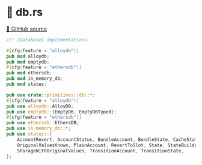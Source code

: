 # 🦀 db.rs

[🐙 GitHub source](https://github.com/bluealloy/revm/tree/99e177d6bedf3823a717d3017b3cfeb98ed2aeac/crates/revm/src/db.rs)

```rust
//! [Database] implementations.

#[cfg(feature = "alloydb")]
pub mod alloydb;
pub mod emptydb;
#[cfg(feature = "ethersdb")]
pub mod ethersdb;
pub mod in_memory_db;
pub mod states;

pub use crate::primitives::db::*;
#[cfg(feature = "alloydb")]
pub use alloydb::AlloyDB;
pub use emptydb::{EmptyDB, EmptyDBTyped};
#[cfg(feature = "ethersdb")]
pub use ethersdb::EthersDB;
pub use in_memory_db::*;
pub use states::{
    AccountRevert, AccountStatus, BundleAccount, BundleState, CacheState, DBBox,
    OriginalValuesKnown, PlainAccount, RevertToSlot, State, StateBuilder, StateDBBox,
    StorageWithOriginalValues, TransitionAccount, TransitionState,
};
```
